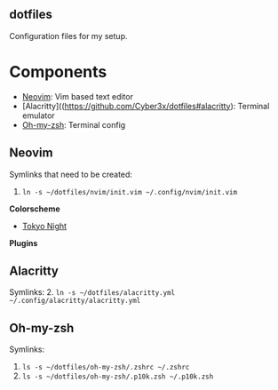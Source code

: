 ## [](https://github.com/Cyber3x/dotfiles#dotfiles)dotfiles
Configuration files for my setup.

# Components

 - [Neovim](https://github.com/Cyber3x/dotfiles#neovim): Vim based text editor
 - [Alacritty]((https://github.com/Cyber3x/dotfiles#alacritty): Terminal emulator
 - [Oh-my-zsh](https://ohmyz.sh/): Terminal config

## Neovim
Symlinks that need to be created:
1. `ln -s ~/dotfiles/nvim/init.vim ~/.config/nvim/init.vim`

**Colorscheme**
- [Tokyo Night](https://github.com/folke/tokyonight.nvim)

**Plugins**



## Alacritty

Symlinks:
2. `ln -s ~/dotfiles/alacritty.yml ~/.config/alacritty/alacritty.yml`

## Oh-my-zsh

Symlinks: 
1. `ls -s ~/dotfiles/oh-my-zsh/.zshrc ~/.zshrc`
2. `ls -s ~/dotfiles/oh-my-zsh/.p10k.zsh ~/.p10k.zsh`


